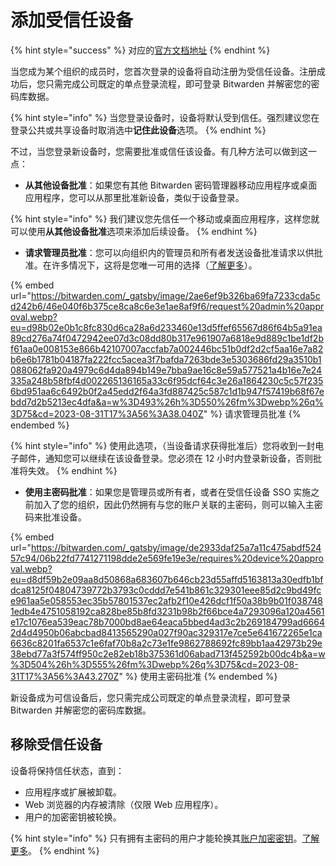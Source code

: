 # 添加受信任设备

{% hint style="success" %}
对应的[官方文档地址](https://bitwarden.com/help/add-a-trusted-device/)
{% endhint %}

当您成为某个组织的成员时，您首次登录的设备将自动注册为受信任设备。注册成功后，您只需完成公司既定的单点登录流程，即可登录 Bitwarden 并解密您的密码库数据。

{% hint style="info" %}
当您登录设备时，设备将默认受到信任。强烈建议您在登录公共或共享设备时取消选中**记住此设备**选项。
{% endhint %}

不过，当您登录新设备时，您需要批准或信任该设备。有几种方法可以做到这一点：

* **从其他设备批准**：如果您有其他 Bitwarden 密码管理器移动应用程序或桌面应用程序，您可以从那里批准新设备，类似于设备登录。

{% hint style="info" %}
我们建议您先信任一个移动或桌面应用程序，这样您就可以使用**从其他设备批准**选项来添加后续设备。
{% endhint %}

* **请求管理员批准**：您可以向组织内的管理员和所有者发送设备批准请求以供批准。在许多情况下，这将是您唯一可用的选择（[了解更多](approve-a-trusted-device.md)）。

{% embed url="https://bitwarden.com/_gatsby/image/2ae6ef9b326ba69fa7233cda5cd242b6/46e040f6b375ce8ca8c6e3e1ae8af9f6/request%20admin%20approval.webp?eu=d98b02e0b1c8fc830d6ca28a6d233460e13d5ffef65567d86f64b5a91ea89cd276a74f0472942ee07d3c08dd80b317e961907a6818e9d889c1be1df2bf61aa0e008153e866b42107007accfab7a002446bc51b0df2d2cf5aa16e7a82b6e6b1781b04187fa222fcc5acea3f7bafda7263bde3e5303686fd29a3510b1088062fa920a4979c6d4da894b149e7bba9ae16c8e59a577521a4b16e7e24335a248b58fbf4d002265136165a33c6f95dcf64c3e26a1864230c5c57f2356bd951aa6c6492b0f2a45edd2f64a3fd887425c587c1d1b947f57419b68f67ebdd7d2b5213ec4dfa&a=w%3D493%26h%3D550%26fm%3Dwebp%26q%3D75&cd=2023-08-31T17%3A56%3A38.040Z" %}
请求管理员批准
{% endembed %}

{% hint style="info" %}
使用此选项，（当设备请求获得批准后）您将收到一封电子邮件，通知您可以继续在该设备登录。您必须在 12 小时内登录新设备，否则批准将失效。
{% endhint %}

* **使用主密码批准**：如果您是管理员或所有者，或者在受信任设备 SSO 实施之前加入了您的组织，因此仍然拥有与您的账户关联的主密码，则可以输入主密码来批准设备。

{% embed url="https://bitwarden.com/_gatsby/image/de2933daf25a7a11c475abdf52457c94/06b22fd7741271198dde2e569fe19e3e/requires%20device%20approval.webp?eu=d8df59b2e09aa8d50868a683607b646cb23d55affd5163813a30edfb1bfdca8125f04804739772b3793c0cddd7e541b861c329301eee85d2c9bd49fce961aa5e058553ec35b57801537ec2afb2f10e426dcf1f50a38b9b01f0387481edb4e4751058192ca828be85b8fd3231b98b2f66bce4a7293096a120a4561e17c1076ea539eac78b7000bd8ae64eaca5bbed4ad3c2b269184799ad66642d4d4950b06abcbad8413565290a027f90ac329317e7ce5e641672265e1ca6636c8201fa6537c1e6faf70b8a2c73e1fe9862788692fc89bb1aa42973b29e38ebd77a3f574ff950c2e82eb18b375361d06abad713f452592b00dc4b&a=w%3D504%26h%3D555%26fm%3Dwebp%26q%3D75&cd=2023-08-31T17%3A56%3A43.270Z" %}
使用主密码批准
{% endembed %}

新设备成为可信设备后，您只需完成公司既定的单点登录流程，即可登录 Bitwarden 并解密您的密码库数据。

## 移除受信任设备 <a href="#remove-a-trusted-device" id="remove-a-trusted-device"></a>

设备将保持信任状态，直到：

* 应用程序或扩展被卸载。
* Web 浏览器的内存被清除（仅限 Web 应用程序）。
* 用户的加密密钥被轮换。

{% hint style="info" %}
只有拥有主密码的用户才能轮换其[账户加密密钥](../../../security/account-encryption-key.md)。[了解更多](about-trusted-devices.md#impact-on-master-passwords)。
{% endhint %}

